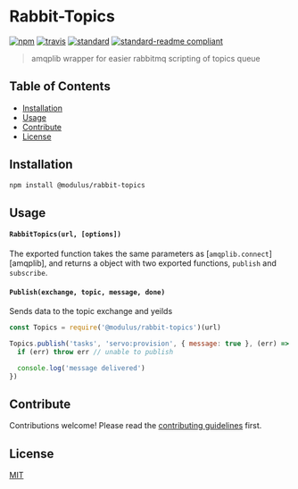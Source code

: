 # Rabbit-Topics

[![npm][npm-image]][npm-url]
[![travis][travis-image]][travis-url]
[![standard][standard-image]][standard-url]
[![standard-readme compliant][standard-readme-image]][standard-readme-url]

[npm-image]: https://img.shields.io/npm/v/@modulus/rabbit-topics.svg?style=flat-square
[npm-url]: https://www.npmjs.com/package/@modulus/rabbit-topics
[travis-image]: https://img.shields.io/travis/onmodulus/rabbit-topics.svg?style=flat-square
[travis-url]: https://travis-ci.org/onmodulu/rabbit-topics
[standard-image]: https://img.shields.io/badge/code%20style-mod--standard-green.svg?style=flat-square
[standard-url]: http://npm.im/@modulus/standard
[standard-readme-image]: https://img.shields.io/badge/standard--readme-OK-green.svg?style=flat-square
[standard-readme-url]: https://github.com/RichardLitt/standard-readme

> amqplib wrapper for easier rabbitmq scripting of topics queue

## Table of Contents

- [Installation](#installation)
- [Usage](#usage)
- [Contribute](#contribute)
- [License](#license)

## Installation

```sh
npm install @modulus/rabbit-topics
```

## Usage

#### `RabbitTopics(url, [options])`

The exported function takes the same parameters as [`amqplib.connect`][amqplib],
and returns a object with two exported functions, `publish` and `subscribe`.

#### `Publish(exchange, topic, message, done)`

Sends data to the topic exchange and yeilds

```js
const Topics = require('@modulus/rabbit-topics')(url)

Topics.publish('tasks', 'servo:provision', { message: true }, (err) => {
  if (err) throw err // unable to publish

  console.log('message delivered')
})
```

## Contribute

Contributions welcome! Please read the [contributing guidelines](CONTRIBUTING.md) first.

## License

[MIT](LICENSE.md)

